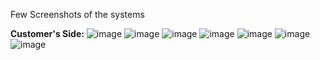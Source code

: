 Few Screenshots of the systems


**Customer's Side:**
 ![image](https://github.com/RohitBajracharya/E-FashionStore-App-Flutter-/assets/104704874/e7964f94-9733-4ad5-9ce3-2eb8076c0266) ![image](https://github.com/RohitBajracharya/E-FashionStore-App-Flutter-/assets/104704874/c1a21728-c461-4888-a70d-e848ef5c4af7) ![image](https://github.com/RohitBajracharya/E-FashionStore-App-Flutter-/assets/104704874/08d47094-e42f-4252-adbb-6a504bcd69d0) ![image](https://github.com/RohitBajracharya/E-FashionStore-App-Flutter-/assets/104704874/7ff0c741-59f5-4cc7-9302-94ae83b4b5e8) ![image](https://github.com/RohitBajracharya/E-FashionStore-App-Flutter-/assets/104704874/4950d3eb-1a3a-4559-a467-2b6e7d3090d6) ![image](https://github.com/RohitBajracharya/E-FashionStore-App-Flutter-/assets/104704874/b40e40a4-d630-41d2-8924-0580076cacca) ![image](https://github.com/RohitBajracharya/E-FashionStore-App-Flutter-/assets/104704874/259e87b5-295c-4623-af17-126cabb0b02c)






    
      
     
